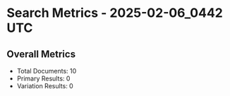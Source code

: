 # Search Metrics - 2025-02-06_0442 UTC

## Overall Metrics
- Total Documents: 10
- Primary Results: 0
- Variation Results: 0
